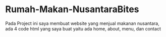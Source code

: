 # Rumah-Makan-NusantaraBites
Pada Project ini saya membuat website yang menjual makanan nusantara, ada 4 code html yang saya buat yaitu ada home, about, menu, dan contact
